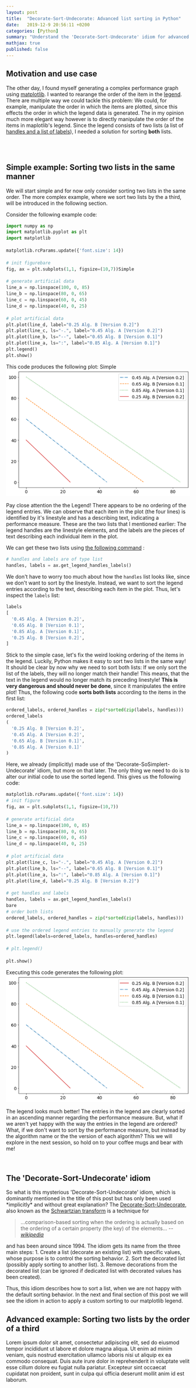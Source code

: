 ```yaml
---
layout: post
title:  "Decorate-Sort-Undecorate: Advanced list sorting in Python"
date:   2019-12-9 20:56:11 +0200
categories: [Python]
summary: "Understand the 'Decorate-Sort-Undecorate' idiom for advanced sorting control. Or: How to sort two lists by the order of a third."
mathjax: true
published: false
---
```


<h2 id="motivation">Motivation and use case</h2>

The other day, I found myself generating a complex performance graph using <a href="https://matplotlib.org/" target="_blank">matplotlib</a>. I wanted to rearange the order of the item in the <a href="https://matplotlib.org/3.1.1/api/_as_gen/matplotlib.pyplot.legend.html" target="_blank">legend</a>. There are multiple way we could tackle this problem: We could, for example, manipulate the order in which the items are plotted, since this effects the order in which the legend data is generated. The in my opinion much more elegant way however is to directly manipulate the order of the items in maplotlib's legend. Since the legend consists of two lists (a list of <a href="https://matplotlib.org/3.1.1/api/legend_api.htSimpleml#matplotlib.legend.Legend" target="_blank">handles and a list of labels</a>), I needed a solution for sorting **both** lists.

<br><br>
<h2 id="simple">Simple example: Sorting two lists in the same manner</h2>
We will start simple and for now only consider sorting two lists in the same order. The more complex example, where we sort two lists by the a third, will be introduced in the following section.


Consider the following example code:
```python
import numpy as np
import matplotlib.pyplot as plt
import matplotlib

matplotlib.rcParams.update({'font.size': 14})

# init figurebare
fig, ax = plt.subplots(1,1, figsize=(10,7))Simple

# generate artificial data
line_a = np.linspace(100, 0, 85)
line_b = np.linspace(80, 0, 65)
line_c = np.linspace(60, 0, 45)
line_d = np.linspace(40, 0, 25)

# plot artificial data
plt.plot(line_d, label="0.25 Alg. B [Version 0.2]")
plt.plot(line_c, ls="-.", label="0.45 Alg. A [Version 0.2]")
plt.plot(line_b, ls="--", label="0.65 Alg. B [Version 0.1]")
plt.plot(line_a, ls=":", label="0.85 Alg. A [Version 0.1]")
plt.legend()
plt.show()
```

This code produces the following plot:
Simple
<img src="/assets/img/advanced-list-sorting/unsorted_plot_bright.png">

Pay close attention the the Legend! There appears to be no ordering of the legend entries. We can observe that each item in the plot (the four lines) is identified by it's linestyle and has a describing text, indicating a performance measure. These are the two lists that I mentioned earlier: The legend handles are the linestyle elements, and the labels are the pieces of text describing each individual item in the plot.

We can get these two lists using <a href="https://matplotlib.org/3.1.1/api/_as_gen/matplotlib.axes.Axes.get_legend_handles_labels.html
" target="_blank">the following command</a> :
```python
# handles and labels are of type list
handles, labels = ax.get_legend_handles_labels()
```

We don't have to worry too much about how the `handles` list looks like, since we don't want to sort by the linestyle. Instead, we want to sort the legend entries according to the text, describing each item in the plot. Thus, let's inspect the `labels` list:
```python
labels
[
  '0.45 Alg. A [Version 0.2]',
  '0.65 Alg. B [Version 0.1]',
  '0.85 Alg. A [Version 0.1]',
  '0.25 Alg. B [Version 0.2]',
]
```

Stick to the simple case, let's fix the weird looking ordering of the items in the legend. Luckily, Python makes it easy to sort two lists in the same way! It should be clear by now why we need to sort both lists: If we only sort the list of the labels, they will no longer match their handle! This means, that the text in the legend would no longer match its preceding linestyle! <span class="text-highlight-red">**This is very dangerous and should never be done**</span>, since it manipulates the entire plot! Thus, the following code **sorts both lists** according to the items in the first list:
```python
ordered_labels, ordered_handles = zip(*sorted(zip(labels, handles)))
ordered_labels
(
  '0.25 Alg. B [Version 0.2]',
  '0.45 Alg. A [Version 0.2]',
  '0.65 Alg. B [Version 0.1]',
  '0.85 Alg. A [Version 0.1]'
)
```

Here, we already (implicitly) made use of the 'Decorate-SoSimplert-Undecorate' idiom, but more on that later. The only thing we need to do is to alter our initial code to use the sorted legend. This gives us the following code:
```python
matplotlib.rcParams.update({'font.size': 14})
# init figure
fig, ax = plt.subplots(1,1, figsize=(10,7))

# generate artificial data
line_a = np.linspace(100, 0, 85)
line_b = np.linspace(80, 0, 65)
line_c = np.linspace(60, 0, 45)
line_d = np.linspace(40, 0, 25)

# plot artificial data
plt.plot(line_c, ls="-.", label="0.45 Alg. A [Version 0.2]")
plt.plot(line_b, ls="--", label="0.65 Alg. B [Version 0.1]")
plt.plot(line_a, ls=":", label="0.85 Alg. A [Version 0.1]")
plt.plot(line_d, label="0.25 Alg. B [Version 0.2]")

# get handles and labels
handles, labels = ax.get_legend_handles_labels()
bare
# order both lists
ordered_labels, ordered_handles = zip(*sorted(zip(labels, handles)))

# use the ordered legend entries to manually generate the legend
plt.legend(labels=ordered_labels, handles=ordered_handles)

# plt.legend()

plt.show()
```
Executing this code generates the following plot:
<img src="/assets/img/advanced-list-sorting/sorted_by_value_bright.png">

The legend looks much better! The entries in the legend are clearly sorted in an ascending manner regarding the performance measure. But, what if we aren't yet happy with the way the entries in the legend are ordered? What, if we don't want to sort by the performance measure, but instead by the algorithm name or the the version of each algorithm? This we will explore in the next session, so hold on to your coffee mugs and bear with me!

<br>
<h2 id="idiom">The 'Decorate-Sort-Undecorate' idiom</h2>
So what is this mysterious 'Decorate-Sort-Undecorate' idiom, which is dominantly mentioned in the title of this post but has only been used *implicitly* and without great explanation? The <a href="https://wiki.python.org/moin/HowTo/Sorting#The_Old_Way_Using_Decorate-Sort-Undecorate" target="_blank">Decorate-Sort-Undecorate</a>, also known as the <a href="https://en.wikipedia.org/wiki/Schwartzian_transform" target="_blank">Schwartzian transform</a> is a technique for
<blockquote>
...comparison-based sorting when the ordering is actually based on the ordering of a certain property (the key) of the elements... -- <cite><a href="https://en.wikipedia.org/wiki/Schwartzian_transform" target="_blank">wikipedia</a></cite>
</blockquote>
and has been around since 1994. The idiom gets its name from the three main steps:
  1. Create a list (decorate an existing list) with specific values, whose purpose is to control the sorting behavior.
  2. Sort the decorated list (possibly apply sorting to another list).
  3. Remove decorations from the decorated list (can be ignored if dedicated list with decorated values has been created).

Thus, this idiom describes how to sort a list, when we are not happy with the default sorting behavior. In the next and final section of this post we will see the idiom in action to apply a custom sorting to our matplotlib legend.

<h2 id="advanced">Advanced example: Sorting two lists by the order of a third</h2>
Lorem ipsum dolor sit amet, consectetur adipiscing elit, sed do eiusmod tempor incididunt ut labore et dolore magna aliqua. Ut enim ad minim veniam, quis nostrud exercitation ullamco laboris nisi ut aliquip ex ea commodo consequat. Duis aute irure dolor in reprehenderit in voluptate velit esse cillum dolore eu fugiat nulla pariatur. Excepteur sint occaecat cupidatat non proident, sunt in culpa qui officia deserunt mollit anim id est laborum.

